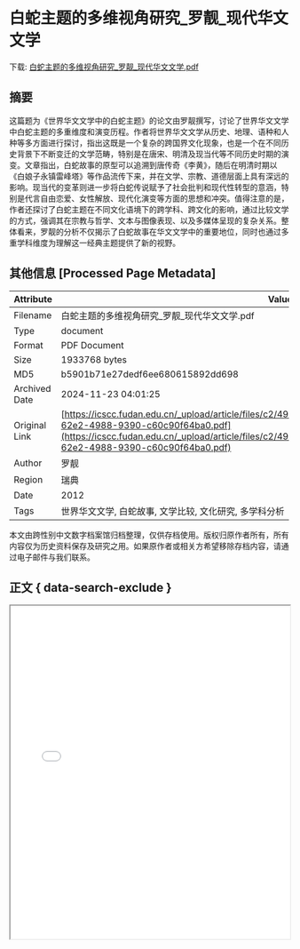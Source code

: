 # 白蛇主题的多维视角研究_罗靓_现代华文文学

<!-- tcd_download_link -->
下载: <a href="白蛇主题的多维视角研究_罗靓_现代华文文学.pdf" download>白蛇主题的多维视角研究_罗靓_现代华文文学.pdf</a>
<!-- tcd_download_link_end -->

## 摘要

<!-- tcd_abstract -->
这篇题为《世界华文文学中的白蛇主题》的论文由罗靓撰写，讨论了世界华文文学中白蛇主题的多重维度和演变历程。作者将世界华文文学从历史、地理、语种和人种等多方面进行探讨，指出这既是一个复杂的跨国界文化现象，也是一个在不同历史背景下不断变迁的文学范畴，特别是在唐宋、明清及现当代等不同历史时期的演变。文章指出，白蛇故事的原型可以追溯到唐传奇《李黄》，随后在明清时期以《白娘子永镇雷峰塔》等作品流传下来，并在文学、宗教、道德层面上具有深远的影响。现当代的变革则进一步将白蛇传说赋予了社会批判和现代性转型的意涵，特别是代言自由恋爱、女性解放、现代化演变等方面的思想和冲突。值得注意的是，作者还探讨了白蛇主题在不同文化语境下的跨学科、跨文化的影响，通过比较文学的方式，强调其在宗教与哲学、文本与图像表现、以及多媒体呈现的复杂关系。整体看来，罗靓的分析不仅揭示了白蛇故事在华文文学中的重要地位，同时也通过多重学科维度为理解这一经典主题提供了新的视野。

<!-- tcd_abstract_end -->

## 其他信息 [Processed Page Metadata]

| Attribute       | Value                                  |
|-----------------|----------------------------------------|
| Filename        | 白蛇主题的多维视角研究_罗靓_现代华文文学.pdf                             |
| Type            | document                                 |
| Format          | PDF Document                               |
| Size            | 1933768 bytes                           |
| MD5             | b5901b71e27dedf6ee680615892dd698                                  |
| Archived Date   | 2024-11-23 04:01:25                             |
| Original Link   | [https://icscc.fudan.edu.cn/_upload/article/files/c2/49/025d0ee14314a4895599dd3f0e5e/11a6a6b8-62e2-4988-9390-c60c90f64ba0.pdf](https://icscc.fudan.edu.cn/_upload/article/files/c2/49/025d0ee14314a4895599dd3f0e5e/11a6a6b8-62e2-4988-9390-c60c90f64ba0.pdf)                         |
| Author          | 罗靓                               |
| Region          | 瑞典                               |
| Date            | 2012                                 |
| Tags            | 世界华文文学, 白蛇故事, 文学比较, 文化研究, 多学科分析                                 |

本文由跨性别中文数字档案馆归档整理，仅供存档使用。版权归原作者所有，所有内容仅为历史资料保存及研究之用。如果原作者或相关方希望移除存档内容，请通过电子邮件与我们联系。

## 正文 { data-search-exclude }

<!-- tcd_main_text -->
<iframe src="../白蛇主题的多维视角研究_罗靓_现代华文文学.pdf" width="100%" height="600px">
    <p>无法显示PDF，请下载查看。</p>
</iframe>
<!-- tcd_main_text_end -->

